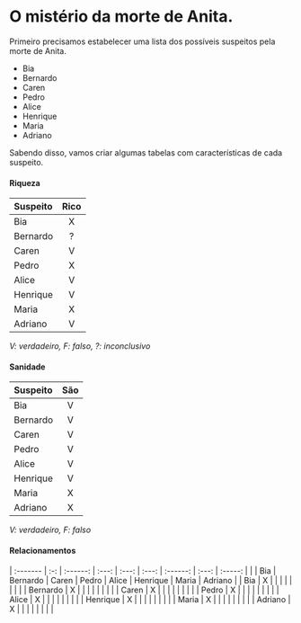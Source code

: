# O mistério da morte de Anita.

Primeiro precisamos estabelecer uma lista dos possíveis suspeitos pela morte de Anita.

- Bia
- Bernardo
- Caren
- Pedro
- Alice
- Henrique
- Maria
- Adriano

Sabendo disso, vamos criar algumas tabelas com características de cada suspeito.

#### Riqueza
| Suspeito | Rico |
| :------- | :--: |
| Bia      |  X   |
| Bernardo |  ?   |
| Caren    |  V   |
| Pedro    |  X   |
| Alice    |  V   |
| Henrique |  V   |
| Maria    |  X   |
| Adriano  |  V   |

_V: verdadeiro, F: falso, ?: inconclusivo_

#### Sanidade
| Suspeito | São |
| :------- | :-: |
| Bia      |  V  |
| Bernardo |  V  |
| Caren    |  V  |
| Pedro    |  V  |
| Alice    |  V  |
| Henrique |  V  |
| Maria    |  X  |
| Adriano  |  X  |

_V: verdadeiro, F: falso_

#### Relacionamentos
| :------- | :-: | :------: | :---: | :---: | :---: | :------: | :---: | :-----: |
|          | Bia | Bernardo | Caren | Pedro | Alice | Henrique | Maria | Adriano |
| Bia      |  X  |          |       |       |       |          |       |         |
| Bernardo |  X  |          |       |       |       |          |       |         |
| Caren    |  X  |          |       |       |       |          |       |         |
| Pedro    |  X  |          |       |       |       |          |       |         |
| Alice    |  X  |          |       |       |       |          |       |         |
| Henrique |  X  |          |       |       |       |          |       |         |
| Maria    |  X  |          |       |       |       |          |       |         |
| Adriano  |  X  |          |       |       |       |          |       |         |
